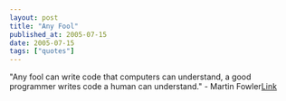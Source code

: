 ```yaml
---
layout: post
title: "Any Fool"
published_at: 2005-07-15
date: 2005-07-15
tags: ["quotes"]
---
```


"Any fool can write code that computers can understand, a good programmer writes code a human can understand." - Martin Fowler[Link]()  